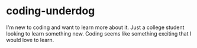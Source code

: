 # coding-underdog
I'm new to coding and want to learn more about it. 
Just a college student looking to learn something new. Coding seems like something exciting that I would love to learn. 
